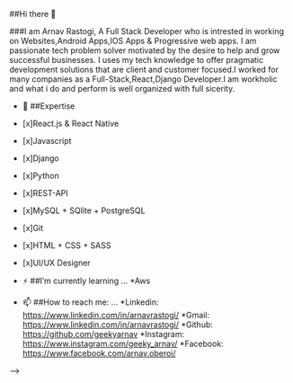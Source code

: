 ##Hi there 👋

###I am Arnav Rastogi,
A Full Stack Developer who is intrested in working on Websites,Android Apps,IOS Apps & Progressive web apps.
I am passionate tech problem solver motivated by the desire to help and grow successful businesses. I uses my tech knowledge to offer pragmatic development solutions that are client and customer focused.I worked for many companies as a Full-Stack,React,Django Developer.I am workholic and what i do and perform is well organized with full sicerity. 


- 🔭 ##Expertise
- [x]React.js & React Native
- [x]Javascript
- [x]Django
- [x]Python
- [x]REST-API
- [x]MySQL + SQlite + PostgreSQL
- [x]Git
- [x]HTML + CSS + SASS 
- [x]UI/UX Designer

- ⚡ ##I’m currently learning ...
*Aws

- 📫 ##How to reach me: ...
*Linkedin: https://www.linkedin.com/in/arnavrastogi/ 
*Gmail: https://www.linkedin.com/in/arnavrastogi/
*Github: https://github.com/geekyarnav
*Instagram: https://www.instagram.com/geeky_arnav/
*Facebook: https://www.facebook.com/arnav.oberoi/

-->
